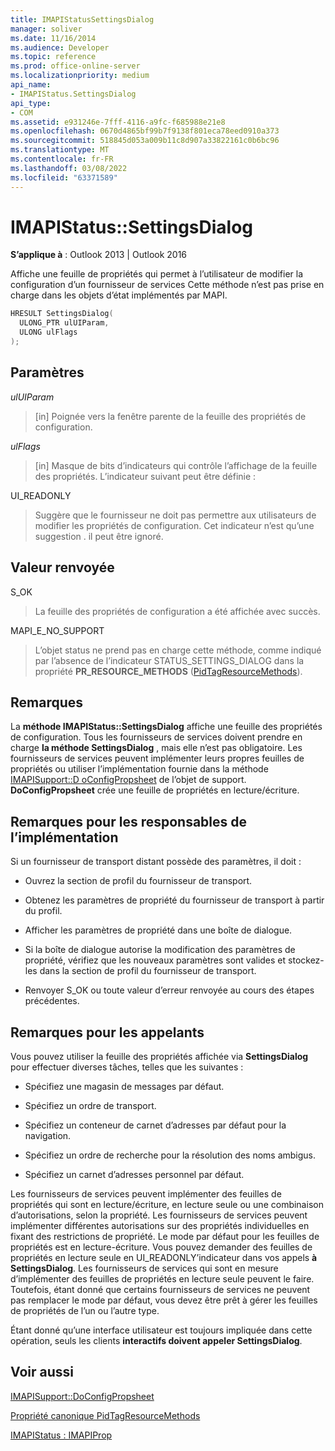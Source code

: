 ```yaml
---
title: IMAPIStatusSettingsDialog
manager: soliver
ms.date: 11/16/2014
ms.audience: Developer
ms.topic: reference
ms.prod: office-online-server
ms.localizationpriority: medium
api_name:
- IMAPIStatus.SettingsDialog
api_type:
- COM
ms.assetid: e931246e-7fff-4116-a9fc-f685988e21e8
ms.openlocfilehash: 0670d4865bf99b7f9138f801eca78eed0910a373
ms.sourcegitcommit: 518845d053a009b11c8d907a33822161c0b6bc96
ms.translationtype: MT
ms.contentlocale: fr-FR
ms.lasthandoff: 03/08/2022
ms.locfileid: "63371589"
---
```

# <a name="imapistatussettingsdialog"></a>IMAPIStatus::SettingsDialog

  
  
**S’applique à** : Outlook 2013 | Outlook 2016 
  
Affiche une feuille de propriétés qui permet à l’utilisateur de modifier la configuration d’un fournisseur de services Cette méthode n’est pas prise en charge dans les objets d’état implémentés par MAPI.
  
```cpp
HRESULT SettingsDialog(
  ULONG_PTR ulUIParam,
  ULONG ulFlags
);
```

## <a name="parameters"></a>Paramètres

 _ulUIParam_
  
> [in] Poignée vers la fenêtre parente de la feuille des propriétés de configuration.
    
 _ulFlags_
  
> [in] Masque de bits d’indicateurs qui contrôle l’affichage de la feuille des propriétés. L’indicateur suivant peut être définie :
    
UI_READONLY 
  
> Suggère que le fournisseur ne doit pas permettre aux utilisateurs de modifier les propriétés de configuration. Cet indicateur n’est qu’une suggestion . il peut être ignoré.
    
## <a name="return-value"></a>Valeur renvoyée

S_OK 
  
> La feuille des propriétés de configuration a été affichée avec succès.
    
MAPI_E_NO_SUPPORT 
  
> L’objet status ne prend pas en charge cette méthode, comme indiqué par l’absence de l’indicateur STATUS_SETTINGS_DIALOG dans la propriété **PR_RESOURCE_METHODS** ([PidTagResourceMethods](pidtagresourcemethods-canonical-property.md)).
    
## <a name="remarks"></a>Remarques

La **méthode IMAPIStatus::SettingsDialog** affiche une feuille des propriétés de configuration. Tous les fournisseurs de services doivent prendre en charge **la méthode SettingsDialog** , mais elle n’est pas obligatoire. Les fournisseurs de services peuvent implémenter leurs propres feuilles de propriétés ou utiliser l’implémentation fournie dans la méthode [IMAPISupport::D oConfigPropsheet](imapisupport-doconfigpropsheet.md) de l’objet de support. **DoConfigPropsheet** crée une feuille de propriétés en lecture/écriture. 
  
## <a name="notes-to-implementers"></a>Remarques pour les responsables de l’implémentation

Si un fournisseur de transport distant possède des paramètres, il doit :
  
- Ouvrez la section de profil du fournisseur de transport.
    
- Obtenez les paramètres de propriété du fournisseur de transport à partir du profil.
    
- Afficher les paramètres de propriété dans une boîte de dialogue.
    
- Si la boîte de dialogue autorise la modification des paramètres de propriété, vérifiez que les nouveaux paramètres sont valides et stockez-les dans la section de profil du fournisseur de transport.
    
- Renvoyer S_OK ou toute valeur d’erreur renvoyée au cours des étapes précédentes.
    
## <a name="notes-to-callers"></a>Remarques pour les appelants

Vous pouvez utiliser la feuille des propriétés affichée via **SettingsDialog** pour effectuer diverses tâches, telles que les suivantes : 
  
- Spécifiez une magasin de messages par défaut.
    
- Spécifiez un ordre de transport.
    
- Spécifiez un conteneur de carnet d’adresses par défaut pour la navigation.
    
- Spécifiez un ordre de recherche pour la résolution des noms ambigus.
    
- Spécifiez un carnet d’adresses personnel par défaut.
    
Les fournisseurs de services peuvent implémenter des feuilles de propriétés qui sont en lecture/écriture, en lecture seule ou une combinaison d’autorisations, selon la propriété. Les fournisseurs de services peuvent implémenter différentes autorisations sur des propriétés individuelles en fixant des restrictions de propriété. Le mode par défaut pour les feuilles de propriétés est en lecture-écriture. Vous pouvez demander des feuilles de propriétés en lecture seule en UI_READONLY’indicateur dans vos appels **à SettingsDialog**. Les fournisseurs de services qui sont en mesure d’implémenter des feuilles de propriétés en lecture seule peuvent le faire. Toutefois, étant donné que certains fournisseurs de services ne peuvent pas remplacer le mode par défaut, vous devez être prêt à gérer les feuilles de propriétés de l’un ou l’autre type. 
  
Étant donné qu’une interface utilisateur est toujours impliquée dans cette opération, seuls les clients **interactifs doivent appeler SettingsDialog**.
  
## <a name="see-also"></a>Voir aussi



[IMAPISupport::DoConfigPropsheet](imapisupport-doconfigpropsheet.md)
  
[Propriété canonique PidTagResourceMethods](pidtagresourcemethods-canonical-property.md)
  
[IMAPIStatus : IMAPIProp](imapistatusimapiprop.md)


